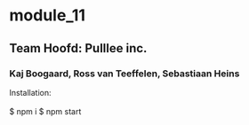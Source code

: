 # module_11

## Team Hoofd: Pulllee inc.
### Kaj Boogaard, Ross van Teeffelen, Sebastiaan Heins

Installation:<br>
<br>
$ npm i
$ npm start
